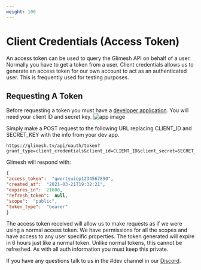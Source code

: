 ```yaml
---
weight: 100
---
```

# Client Credentials (Access Token)

An access token can be used to query the Glimesh API on behalf of a user. Normally you have to get a token from a user. Client credentials allows us to generate an access token for our own account to act as an authenticated user. This is frequently used for testing purposes.

## Requesting A Token

Before requesting a token you must have a [developer application](https://glimesh.tv/users/settings/applications). You will need your client ID and secret key.
![app image](https://i.imgur.com/IIzwkHc.png)

Simply make a POST request to the following URL replacing CLIENT_ID and SECRET_KEY with the info from your dev app.

```URL
https://glimesh.tv/api/oauth/token?grant_type=client_credentials&client_id=CLIENT_ID&client_secret=SECRET_KEY
```

Glimesh will respond with:
```JSON
{
"access_token":  "qwertyuiop1234567890",
"created_at":  "2021-03-21T19:32:21",
"expires_in":  21600,
"refresh_token":  null,
"scope":  "public",
"token_type":  "bearer"
}
```
The access token received will allow us to make requests as if we were using a normal access token. We have permissions for all the scopes and have access to any user specific properties. The token generated will expire in 6 hours just like a normal token. Unlike normal tokens, this cannot be refreshed. As with all auth information you must keep this private.

If you have any questions talk to us in the #dev channel in our [Discord](https://discord.gg/Glimesh).